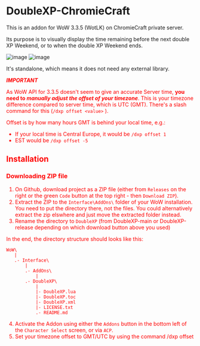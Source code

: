 # DoubleXP-ChromieCraft

This is an addon for WoW 3.3.5 (WotLK) on ChromieCraft private server.

Its purpose is to visually display the time remaining before the next double XP Weekend, or to when the double XP Weekend ends.

![image](https://user-images.githubusercontent.com/46089380/211395545-8588de69-3617-432a-a4e2-53bc046fcfa3.png)
![image](https://user-images.githubusercontent.com/46089380/213815107-b934e815-c5ee-4fa5-959e-a41c16972936.png)

It's standalone, which means it does not need any external library.

<FONT COLOR="red"> **_IMPORTANT_**

As WoW API for 3.3.5 doesn't seem to give an accurate Server time, **you need to _manually adjust the offset of your timezone_**. This is your timezone difference compared to server time, which is UTC (GMT). There's a slash command for this (`/dxp offset <value>` ).

Offset is by how many hours GMT is behind your local time, e.g.:
- If your local time is Central Europe, it would be `/dxp offset 1`
- EST would be `/dxp offset -5`

## Installation ##

### Downloading ZIP file

1. On Github, download project as a ZIP file (either from `Releases` on the right or the green `Code` button at the top right - then `Download ZIP`).
2. Extract the ZIP to the `Interface\AddOns\` folder of your WoW installation. You need to put the directory there, not the files.  You could alternatively extract the zip elswhere and just move the extracted folder instead.
3. Rename the directory to `DoubleXP` (from DoubleXP-main or DoubleXP-release depending on which download button above you used)

In the end, the directory structure should looks like this:

```
WoW\
   |
   .- Interface\
       |
       .- AddOns\
           |
	   .- DoubleXP\
	       |
	       |- DoubleXP.lua
	       |- DoubleXP.toc
	       |- DoubleXP.xml
	       |- LICENSE.txt
	       .- README.md
```

4. Activate the Addon using either the `Addons` button in the bottom left of the `Character Select` screen, or via `ACP`.
5. Set your timezone offset to GMT/UTC by using the command /dxp offset <value>
